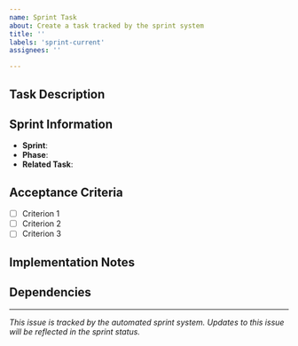 ```yaml
---
name: Sprint Task
about: Create a task tracked by the sprint system
title: ''
labels: 'sprint-current'
assignees: ''

---
```


## Task Description
<!-- Provide a clear description of the task -->

## Sprint Information
- **Sprint**: <!-- e.g., sprint-001 -->
- **Phase**: <!-- e.g., Phase 2 -->
- **Related Task**: <!-- Task name from sprint YAML -->

## Acceptance Criteria
<!-- List what needs to be done for this task to be considered complete -->
- [ ] Criterion 1
- [ ] Criterion 2
- [ ] Criterion 3

## Implementation Notes
<!-- Any technical details or considerations -->

## Dependencies
<!-- List any dependencies or blockers -->

---
_This issue is tracked by the automated sprint system. Updates to this issue will be reflected in the sprint status._